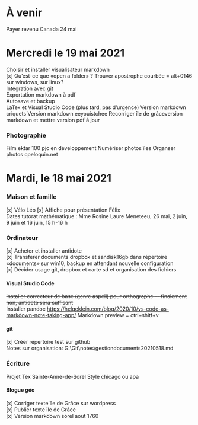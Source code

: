 # À venir
Payer revenu Canada 24 mai  


# Mercredi le 19 mai 2021
Choisir et installer visualisateur markdown  
[x] Qu’est-ce que «open a folder» ?
Trouver apostrophe courbée = alt+0146 sur windows, sur linux?  
Integration avec git  
Exportation markdown à pdf  
Autosave et backup  
LaTex et Visual Studio Code (plus tard, pas d’urgence)
Version markdown criquets
Version markdown eeyouistchee
Recorriger île de grâceversion markdown et mettre version pdf à jour

### Photographie
Film ektar 100 pjc en développement
Numériser photos îles
Organser photos cpeloquin.net


# Mardi, le 18 mai 2021

### Maison et famille
[x] Vélo Léo
[x] Affiche pour présentation Félix  
Dates tutorat mathématique : Mme Rosine Laure Meneteeu, 26 mai, 2 juin, 9 juin et 16 juin, 15 h-16 h 

### Ordinateur
[x] Acheter et installer antidote  
[x] Transferer documents dropbox et sandisk16gb dans répertoire «documents» sur win10, backup en attendant nouvelle configuration  
[x] Décider usage git, dropbox et carte sd et organisation des fichiers
 
#### Visual Studio Code
~~installer correcteur de base (genre aspell) pour orthographe -- finalement non, antidote sera suffisant~~  
Installer pandoc https://helgeklein.com/blog/2020/10/vs-code-as-markdown-note-taking-app/
Markdown preview = ctrl+shitf+v  

#### git
[x] Créer répertoire test sur github  
Notes sur organisation: 
G:\Git\notes\gestiondocuments20210518.md

### Écriture
Projet Tex Sainte-Anne-de-Sorel
Style chicago ou apa

#### Blogue géo
[x] Corriger texte île de Grâce sur wordpress  
[x] Publier texte île de Grâce  
[x] Version markdown sorel aout 1760



